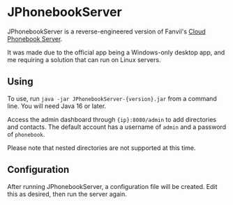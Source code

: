 # JPhonebookServer

JPhonebookServer is a reverse-engineered version of Fanvil's [Cloud Phonebook Server](https://www.fanvil.com/Uploads/Temp/download/20180920/5ba3831c562a8.pdf).

It was made due to the official app being a Windows-only desktop app, and me requiring a solution that can run on Linux servers.

## Using

To use, run `java -jar JPhonebookServer-{version}.jar` from a command line. You will need Java 16 or later.

Access the admin dashboard through `{ip}:8080/admin` to add directories and contacts. The default account has a username of `admin` and a password of `phonebook`.

Please note that nested directories are not supported at this time.

## Configuration

After running JPhonebookServer, a configuration file will be created. Edit this as desired, then run the server again.